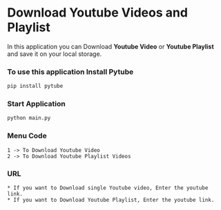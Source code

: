 # Download Youtube Videos and Playlist

In this application you can Download **Youtube Video** or **Youtube Playlist** and save it on your local storage.

### To use this application Install Pytube
```bash
pip install pytube
```

### Start Application
```bash
python main.py
```

### Menu Code
    1 -> To Download Youtube Video
    2 -> To Download Youtube Playlist Videos

### URL

    * If you want to Download single Youtube video, Enter the youtube link.
    * If you want to Download Youtube Playlist, Enter the youtube link.
    